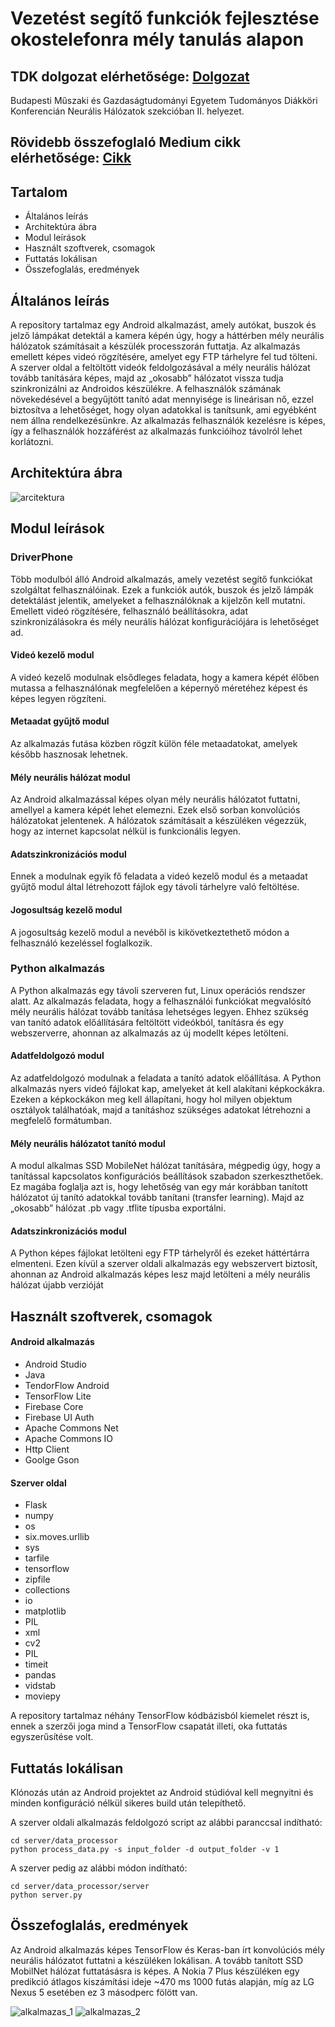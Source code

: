 # Vezetést segítő funkciók fejlesztése okostelefonra mély tanulás alapon

## TDK dolgozat elérhetősége: [Dolgozat](http://tdk.bme.hu/VIK/Neural/Vezetest-segito-funkciok-fejlesztese)
 Budapesti Műszaki és Gazdaságtudományi Egyetem Tudományos Diákköri Konferencián Neurális Hálózatok szekcióban II. helyezet.

## Rövidebb összefoglaló Medium cikk elérhetősége: [Cikk](https://medium.com/@SmartLabAI/vezet%C3%A9st-seg%C3%ADt%C5%91-funkci%C3%B3k-fejleszt%C3%A9se-okostelefonra-m%C3%A9ly-tanul%C3%A1s-alapon-c4f42f0423ca)

## Tartalom

- Általános leírás
- Architektúra ábra
- Modul leírások
- Használt szoftverek, csomagok
- Futtatás lokálisan 
- Összefoglalás, eredmények

## Általános leírás
A repository tartalmaz egy Android alkalmazást, amely autókat, buszok és jelző lámpákat detektál a kamera képén úgy, hogy a háttérben mély neurális hálózatok számításait a készülék processzorán futtatja. Az alkalmazás emellett képes videó rögzítésére, amelyet egy FTP tárhelyre fel tud tölteni. A szerver oldal a feltöltött videók feldolgozásával a mély neurális hálózat tovább tanítására képes, majd az „okosabb” hálózatot vissza tudja szinkronizálni az Androidos készülékre. A felhasználók számának növekedésével a begyűjtött tanító adat mennyisége is lineárisan nő, ezzel biztosítva a lehetőséget, hogy olyan adatokkal is tanítsunk, ami egyébként nem állna rendelkezésünkre. Az alkalmazás felhasználók kezelésre is képes, így a felhasználók hozzáférést az alkalmazás funkcióihoz távolról lehet korlátozni.

## Architektúra ábra
![arcitektura](pics/deployment.png)

## Modul leírások

### DriverPhone 
Több modulból álló Android alkalmazás, amely vezetést segítő funkciókat szolgáltat felhasználóinak. Ezek a funkciók autók, buszok és jelző lámpák detektálást jelentik, amelyeket a felhasználóknak a kijelzőn kell mutatni. Emellett videó rögzítésére, felhasználó beállításokra, adat szinkronizálásokra és mély neurális hálózat konfigurációjára is lehetőséget ad. 

#### Videó kezelő modul 
A videó kezelő modulnak elsődleges feladata, hogy a kamera képét élőben mutassa a felhasználónak megfelelően a képernyő méretéhez képest és képes legyen rögzíteni.

#### Metaadat gyűjtő modul 
Az alkalmazás futása közben rögzít külön féle metaadatokat, amelyek később hasznosak lehetnek.

#### Mély neurális hálózat modul 
Az Android alkalmazással képes olyan mély neurális hálózatot futtatni, amellyel a kamera képét lehet elemezni. Ezek első sorban konvolúciós hálózatokat jelentenek. A hálózatok számításait a készüléken végezzük, hogy az internet kapcsolat nélkül is funkcionális legyen.

#### Adatszinkronizációs modul 
Ennek a modulnak egyik fő feladata a videó kezelő modul és a metaadat gyűjtő modul által létrehozott fájlok egy távoli tárhelyre való feltöltése.

#### Jogosultság kezelő modul 
A jogosultság kezelő modul a nevéből is kikövetkeztethető módon a felhasználó kezeléssel foglalkozik. 
### Python alkalmazás 
A Python alkalmazás egy távoli szerveren fut, Linux operációs rendszer alatt. Az alkalmazás feladata, hogy a felhasználói funkciókat megvalósító mély neurális hálózat tovább tanítása lehetséges legyen. Ehhez szükség van tanító adatok előállítására feltöltött videókból, tanításra és egy webszerverre, ahonnan az alkalmazás az új modellt képes letölteni.  

#### Adatfeldolgozó modul 
Az adatfeldolgozó modulnak a feladata a tanító adatok előállítása. A Python alkalmazás nyers videó fájlokat kap, amelyeket át kell alakítani képkockákra. Ezeken a képkockákon meg kell állapítani, hogy hol milyen objektum osztályok találhatóak, majd a tanításhoz szükséges adatokat létrehozni a megfelelő formátumban. 

#### Mély neurális hálózatot tanító modul 
A modul alkalmas SSD MobileNet hálózat tanítására, mégpedig úgy, hogy a tanítással kapcsolatos konfigurációs beállítások szabadon szerkeszthetőek. Ez magába foglalja azt is, hogy lehetőség van egy már korábban tanított hálózatot új tanító adatokkal tovább tanítani (transfer learning). Majd az „okosabb” hálózat .pb vagy .tflite típusba exportálni. 

#### Adatszinkronizációs modul 
A Python képes fájlokat letölteni egy FTP tárhelyről és ezeket háttértárra elmenteni. Ezen kívül a szerver oldali alkalmazás egy webszervert biztosít, ahonnan az Android alkalmazás képes lesz majd letölteni a mély neurális hálózat újabb verzióját

## Használt szoftverek, csomagok
#### Android alkalmazás
- Android Studio
- Java
- TendorFlow Android
- TensorFlow Lite
- Firebase Core
- Firebase UI Auth
- Apache Commons Net
- Apache Commons IO
- Http Client 
- Goolge Gson

#### Szerver oldal
- Flask
- numpy
- os
- six.moves.urllib
- sys
- tarfile
- tensorflow
- zipfile
- collections
- io
- matplotlib
- PIL
- xml
- cv2
- PIL
- timeit
- pandas
- vidstab
- moviepy

A repository tartalmaz néhány TensorFlow kódbázisból kiemelet részt is, ennek a szerzői joga mind a TensorFlow csapatát illeti, oka  futtatás egyszerűsítése volt.

## Futtatás lokálisan 
Klónozás után az Android projektet az Android stúdióval kell megnyitni és minden konfiguráció nélkül sikeres build után telepíthető. 

A szerver oldali alkalmazás feldolgozó script az alábbi paranccsal indítható:
```
cd server/data_processor
python process_data.py -s input_folder -d output_folder -v 1
```
A szerver pedig az alábbi módon indítható:
```
cd server/data_processor/server
python server.py
```

## Összefoglalás, eredmények

Az Android alkalmazás képes TensorFlow és Keras-ban írt konvolúciós mély neurális hálózatot futtatni a készüléken lokálisan. A tovább tanított SSD MobilNet hálózat futtatásásra is képes. A Nokia 7 Plus készüléken egy predikció átlagos kiszámítási ideje ~470 ms 1000 futás alapján, míg az LG Nexus 5 esetében ez 3 másodperc fölött van.

![alkalmazas_1](pics/alkalmazas_1.PNG)
![alkalmazas_2](pics/alkalmazas_2.PNG)
